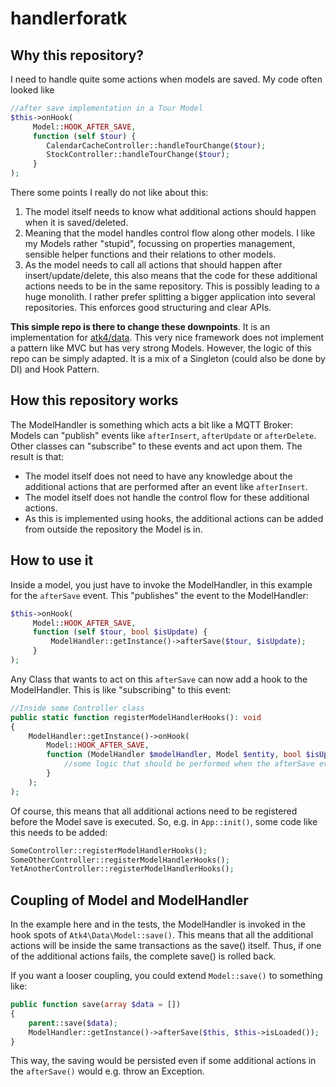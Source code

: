 # handlerforatk

## Why this repository?
I need to handle quite some actions when models are saved. My code often looked like
```php
//after save implementation in a Tour Model
$this->onHook(
     Model::HOOK_AFTER_SAVE,
     function (self $tour) {
        CalendarCacheController::handleTourChange($tour); 
        StockController::handleTourChange($tour);
     }
);
```

There some points I really do not like about this:
1) The model itself needs to know what additional actions should happen when it is saved/deleted.
2) Meaning that the model handles control flow along other models. I like my Models rather "stupid", focussing on properties management, sensible helper functions and their relations to other models.
3) As the model needs to call all actions that should happen after insert/update/delete, this also means that the code for these additional actions needs to be in the same repository. This is possibly leading to a huge monolith. I rather prefer splitting a bigger application into several repositories. This enforces good structuring and clear APIs.
   
__This simple repo is there to change these downpoints__. It is an implementation for [atk4/data](https://github.com/atk4/data). This very nice framework does not implement a pattern like MVC but has very strong Models. However, the logic of this repo can be simply adapted. It is a mix of a Singleton (could also be done by DI) and Hook Pattern.

## How this repository works
The ModelHandler is something which acts a bit like a MQTT Broker: Models can "publish" events like `afterInsert`, `afterUpdate` or `afterDelete`. Other classes can "subscribe" to these events and act upon them. 
The result is that:
- The model itself does not need to have any knowledge about the additional actions that are performed after an event like `afterInsert`.
- The model itself does not handle the control flow for these additional actions.
- As this is implemented using hooks, the additional actions can be added from outside the repository the Model is in.

## How to use it
Inside a model, you just have to invoke the ModelHandler, in this example for the `afterSave` event. This "publishes" the event to the ModelHandler:
```php
$this->onHook(
     Model::HOOK_AFTER_SAVE,
     function (self $tour, bool $isUpdate) {
         ModelHandler::getInstance()->afterSave($tour, $isUpdate);
     }
);
```

Any Class that wants to act on this `afterSave` can now add a hook to the ModelHandler. This is like "subscribing" to this event:
```php
//Inside some Controller class
public static function registerModelHandlerHooks(): void
{
    ModelHandler::getInstance()->onHook(
        Model::HOOK_AFTER_SAVE,
        function (ModelHandler $modelHandler, Model $entity, bool $isUpdate) { //$modelHandler is added by atk4 HookTrait as first param
            //some logic that should be performed when the afterSave event takes place
        }
    );
);
```

Of course, this means that all additional actions need to be registered before the Model save is executed. So, e.g. in `App::init()`, some code like this needs to be added:
```php
SomeController::registerModelHandlerHooks();
SomeOtherController::registerModelHandlerHooks();
YetAnotherController::registerModelHandlerHooks();
```

## Coupling of Model and ModelHandler
In the example here and in the tests, the ModelHandler is invoked in the hook spots of `Atk4\Data\Model::save()`. This means that all the additional actions will be inside the same transactions as the save() itself. Thus, if one of the additional actions fails, the complete save() is rolled back.

If you want a looser coupling, you could extend `Model::save()` to something like:
```php
public function save(array $data = []) 
{
    parent::save($data);
    ModelHandler::getInstance()->afterSave($this, $this->isLoaded());
}
```
This way, the saving would be persisted even if some additional actions in the `afterSave()` would e.g. throw an Exception.

